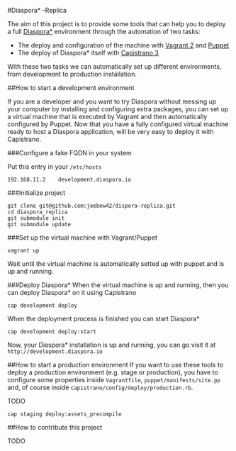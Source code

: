 #Diaspora* -Replica

The aim of this project is to provide some tools that can help you to deploy a full [Diaspora*] environment through the automation of two tasks:

* The deploy and configuration of the machine with [Vagrant 2] and [Puppet]
* The deploy of Diaspora* itself with [Capistrano 3]

With these two tasks we can automatically set up different environments, from development to production installation.

##How to start a development environment

If you are a developer and you want to try Diaspora without messing up your computer by installing and configuring extra packages, you can set up a virtual machine that is executed by Vagrant and then automatically configured by Puppet.
Now that you have a fully configured virtual machine ready to host a Diaspora application, will be very easy to deploy it with Capistrano.

###Configure a fake FQDN in your system

Put this entry in your ``/etc/hosts``
```
192.168.11.2    development.diaspora.io
```

###Initialize project

```
git clone git@github.com:joebew42/dispora-replica.git
cd diaspora_replica
git submodule init
git submodule update
```

###Set up the virtual machine with Vagrant/Puppet

```
vagrant up
```
Wait until the virtual machine is automatically setted up with puppet and is up and running.

###Deploy Diaspora*
When the virtual machine is up and running, then you can deploy Diaspora* on it using Capistrano

```
cap development deploy
```
When the deployment process is finished you can start Diaspora*

```
cap development deploy:start
```
Now, your Diaspora* installation is up and running, you can go visit it at ``http://development.diaspora.io``

##How to start a production environment
If you want to use these tools to deploy a production environment (e.g. stage or production), you have to configure some properties inside ``Vagrantfile``, ``puppet/manifests/site.pp`` and, of course inside ``capistrano/config/deploy/production.rb``.

TODO

```
cap staging deploy:assets_precompile
```

##How to contribute this project

TODO

  [Diaspora*]: https://github.com/diaspora/diaspora
  [Vagrant 2]: http://www.vagrantup.com/
  [Puppet]: http://puppetlabs.com/
  [Capistrano 3]: http://www.capistranorb.com/
